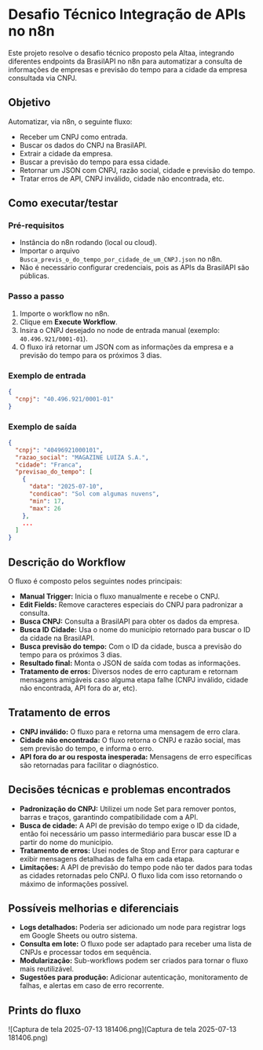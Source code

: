 # Desafio Técnico Integração de APIs no n8n

Este projeto resolve o desafio técnico proposto pela Altaa, integrando diferentes endpoints da BrasilAPI no n8n para automatizar a consulta de informações de empresas e previsão do tempo para a cidade da empresa consultada via CNPJ.

## Objetivo

Automatizar, via n8n, o seguinte fluxo:

- Receber um CNPJ como entrada.
- Buscar os dados do CNPJ na BrasilAPI.
- Extrair a cidade da empresa.
- Buscar a previsão do tempo para essa cidade.
- Retornar um JSON com CNPJ, razão social, cidade e previsão do tempo.
- Tratar erros de API, CNPJ inválido, cidade não encontrada, etc.

## Como executar/testar

### Pré-requisitos

- Instância do n8n rodando (local ou cloud).
- Importar o arquivo `Busca_previs_o_do_tempo_por_cidade_de_um_CNPJ.json` no n8n.
- Não é necessário configurar credenciais, pois as APIs da BrasilAPI são públicas.

### Passo a passo

1. Importe o workflow no n8n.
2. Clique em **Execute Workflow**.
3. Insira o CNPJ desejado no node de entrada manual (exemplo: `40.496.921/0001-01`).
4. O fluxo irá retornar um JSON com as informações da empresa e a previsão do tempo para os próximos 3 dias.

### Exemplo de entrada

```json
{
  "cnpj": "40.496.921/0001-01"
}
```

### Exemplo de saída

```json
{
  "cnpj": "40496921000101",
  "razao_social": "MAGAZINE LUIZA S.A.",
  "cidade": "Franca",
  "previsao_do_tempo": [
    {
      "data": "2025-07-10",
      "condicao": "Sol com algumas nuvens",
      "min": 17,
      "max": 26
    },
    ...
  ]
}
```

## Descrição do Workflow

O fluxo é composto pelos seguintes nodes principais:

- **Manual Trigger:** Inicia o fluxo manualmente e recebe o CNPJ.
- **Edit Fields:** Remove caracteres especiais do CNPJ para padronizar a consulta.
- **Busca CNPJ:** Consulta a BrasilAPI para obter os dados da empresa.
- **Busca ID Cidade:** Usa o nome do município retornado para buscar o ID da cidade na BrasilAPI.
- **Busca previsão do tempo:** Com o ID da cidade, busca a previsão do tempo para os próximos 3 dias.
- **Resultado final:** Monta o JSON de saída com todas as informações.
- **Tratamento de erros:** Diversos nodes de erro capturam e retornam mensagens amigáveis caso alguma etapa falhe (CNPJ inválido, cidade não encontrada, API fora do ar, etc).

## Tratamento de erros

- **CNPJ inválido:** O fluxo para e retorna uma mensagem de erro clara.
- **Cidade não encontrada:** O fluxo retorna o CNPJ e razão social, mas sem previsão do tempo, e informa o erro.
- **API fora do ar ou resposta inesperada:** Mensagens de erro específicas são retornadas para facilitar o diagnóstico.

## Decisões técnicas e problemas encontrados

- **Padronização do CNPJ:** Utilizei um node Set para remover pontos, barras e traços, garantindo compatibilidade com a API.
- **Busca de cidade:** A API de previsão do tempo exige o ID da cidade, então foi necessário um passo intermediário para buscar esse ID a partir do nome do município.
- **Tratamento de erros:** Usei nodes de Stop and Error para capturar e exibir mensagens detalhadas de falha em cada etapa.
- **Limitações:** A API de previsão do tempo pode não ter dados para todas as cidades retornadas pelo CNPJ. O fluxo lida com isso retornando o máximo de informações possível.

## Possíveis melhorias e diferenciais

- **Logs detalhados:** Poderia ser adicionado um node para registrar logs em Google Sheets ou outro sistema.
- **Consulta em lote:** O fluxo pode ser adaptado para receber uma lista de CNPJs e processar todos em sequência.
- **Modularização:** Sub-workflows podem ser criados para tornar o fluxo mais reutilizável.
- **Sugestões para produção:** Adicionar autenticação, monitoramento de falhas, e alertas em caso de erro recorrente.

## Prints do fluxo
![Captura de tela 2025-07-13 181406.png](Captura de tela 2025-07-13 181406.png)
